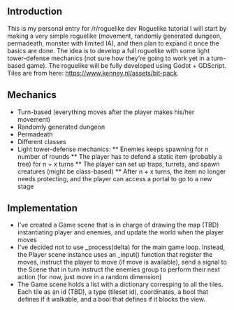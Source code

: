 ## Introduction
This is my personal entry for /r/roguelike dev Roguelike tutorial
I will start by making a very simple roguelike (movement, randomly generated dungeon, permadeath, monster with limited IA), and then plan to expand it once the basics are done.
The idea is to develop a full roguelike with some light tower-defense mechanics (not sure how they're going to work yet in a turn-based game).
The roguelike will be fully developed using Godot + GDScript. Tiles are from here: https://www.kenney.nl/assets/bit-pack.

## Mechanics
* Turn-based (everything moves after the player makes his/her movement)
* Randomly generated dungeon
* Permadeath
* Different classes
* Light tower-defense mechanics:
** Enemies keeps spawning for n number of rounds 
** The player has to defend a static item (probably a tree) for n + x turns
** The player can set up traps, turrets, and spawn creatures (might be class-based)
** After n + x turns, the item no longer needs protecting, and the player can access a portal to go to a new stage

## Implementation
* I've created a Game scene that is in charge of drawing the map (TBD) instantiating player and enemies, and update the world when the player moves
* I've decided not to use _process(delta) for the main game loop. Instead, the Player scene instance uses an _input() function that register the moves, instruct the player to move (if move is available), send a signal to the Scene that in turn instruct the enemies group to perform their next action (for now, just move in a random dimension)
* The Game scene holds a list with a dictionary corresping to all the tiles. Each tile as an id (TBD), a type (tileset id), coordinates, a bool that defines if it walkable, and a bool that defines if it blocks the view.